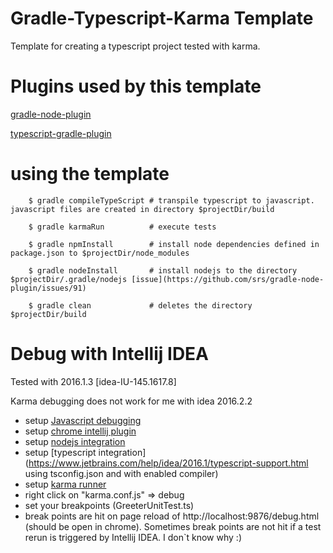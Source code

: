 # Gradle-Typescript-Karma Template

Template for creating a typescript project tested with karma.

# Plugins used by this template

[gradle-node-plugin](https://github.com/srs/gradle-node-plugin)

[typescript-gradle-plugin](https://github.com/sothmann/typescript-gradle-plugin)

# using the template

```
    $ gradle compileTypeScript # transpile typescript to javascript. javascript files are created in directory $projectDir/build

    $ gradle karmaRun          # execute tests

    $ gradle npmInstall        # install node dependencies defined in package.json to $projectDir/node_modules

    $ gradle nodeInstall       # install nodejs to the directory $projectDir/.gradle/nodejs [issue](https://github.com/srs/gradle-node-plugin/issues/91)

    $ gradle clean             # deletes the directory $projectDir/build
```
# Debug with Intellij IDEA

Tested with 2016.1.3 [idea-IU-145.1617.8]

Karma debugging does not work for me with idea 2016.2.2

* setup [Javascript debugging](https://www.jetbrains.com/help/idea/2016.1/debugging-javascript.html)
* setup [chrome intellij plugin](https://www.jetbrains.com/help/webstorm/2016.1/using-jetbrains-chrome-extension.html)
* setup [nodejs integration](https://www.jetbrains.com/help/idea/2016.1/running-and-debugging-node-js.html)
* setup [typescript integration](https://www.jetbrains.com/help/idea/2016.1/typescript-support.html using tsconfig.json and with enabled compiler)
* setup [karma runner](https://www.jetbrains.com/help/idea/2016.1/preparing-to-use-karma-test-runner.html)
* right click on "karma.conf.js" => debug
* set your breakpoints (GreeterUnitTest.ts)
* break points are hit on page reload of http://localhost:9876/debug.html (should be open in chrome).
Sometimes break points are not hit if a test rerun is triggered by Intellij IDEA. I don`t know why :)



